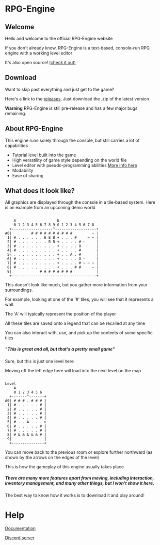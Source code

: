# RPG-Engine

## Welcome

Hello and welcome to the official RPG-Engine website

If you don't already know, RPG-Engine is a text-based, console-run RPG engine with a working level editor

It's also open source! [(check it out)](https://github.com/Panadero1/RPG-Engine)

## Download

Want to skip past everything and just get to the game?

Here's a link to the [releases](https://github.com/Panadero1/RPG-Engine/releases). Just download the .zip of the latest version

**Warning** RPG-Engine is still pre-release and has a few major bugs remaining.

## About RPG-Engine

This engine runs solely through the console, but still carries a lot of capabilities

- Tutorial level built into the game
- High versatility of game style depending on the world file
- Level editor with pseudo-programming abilities [More info here](https://github.com/Panadero1/RPG-Engine/wiki/Level-Editor-Tutorial#connections)
- Modability
- Ease of sharing

## What does it look like?

All graphics are displayed through the console in a tile-based system. Here is an example from an upcoming demo world

```Example1

    A                   B
    0 1 2 3 4 5 6 7 8 9 0 1 2 3 4 5 6 7 8
  +-------------------^-------------------+
A0|         # # # # # # # # # #         ~ |
 1| # . . . . . . B B B + . . . #     ~ ~ |
 2| # . . . . . . . B B + . . . . # ~     |
 3| # . . . . . . . . . + . . . . O       |
 4| # . . . . . . . . . + . . . . #       |
 5< . . . . . . . . . . + . . A . #       |
 6| # . . . . . . . . . + . . . . O ~     |
 7| # . . . . . . . . . + . . . . # ~ ~ ~ |
 8| # . . . . . . . . . + . . . # #     ~ |
 9|             # # # # # # # #           |
  +---------------------------------------+

```

This doesn't look like much, but you gather more information from your surroundings.

For example, looking at one of the '#' tiles, you will see that it represents a wall.

The 'A' will typically represent the position of the player

All these tiles are saved onto a legend that can be recalled at any time

You can also interact with, use, and pick up the contents of some specific tiles

##### "This is great and all, but that's a pretty small game"

Sure, but this is just one level here

Moving off the left edge here will load into the next level on the map

```Example2

Level
    A
    0 1 2 3 4 5 6
  +-------^-------+
A0| # # # . # # # |
 1| # . . . . . # |
 2| # . . . . . # |
 3| # . . . . . # |
 4| # . . . . . # |
 5| # . . A . . . >
 6| # . . . . . # |
 7| # . . . . . # |
 8| # & & & & & # |
 9|               |
  +---------------+

```

You can move back to the previous room or explore further northward (as shown by the arrows on the edges of the level)

This is how the gameplay of this engine usually takes place

##### There are many more features apart from moving, including interaction, inventory management, and many other things, but I won't show it here.
The best way to know how it works is to download it and play around!

# Help

[Documentation](https://github.com/Panadero1/RPG-Engine/wiki)

[Discord server](https://discord.com/invite/ah7TKgQQ5J)
